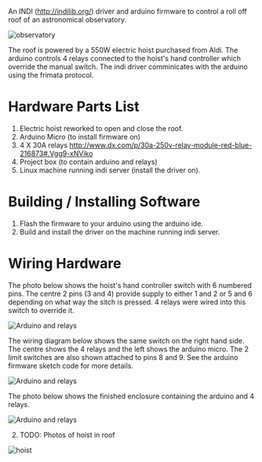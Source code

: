 An INDI (http://indilib.org/) driver and arduino firmware to control a roll off roof of an astronomical observatory.

![observatory](https://pbs.twimg.com/media/CFelQpDW0AEEALn.jpg)

The roof is powered by a 550W electric hoist purchased from Aldi.
The arduino controls 4 relays connected to the hoist's hand controller which override the manual switch.
The indi driver comminicates with the arduino using the frimata protocol.

# Hardware Parts List

1. Electric hoist reworked to open and close the roof.
1. Arduino Micro (to install firmware on)
2. 4 X 30A relays http://www.dx.com/p/30a-250v-relay-module-red-blue-216873#.Vgg9-xNViko
3. Project box (to contain arduino and relays)
4. Linux machine running indi server (install the driver on).

# Building / Installing Software

1. Flash the firmware to your arduino using the arduino ide.
2. Build and install the driver on the machine running indi server.

# Wiring Hardware

The photo below shows the hoist's hand controller switch with 6 numbered pins. The centre 2 pins (3 and 4) provide supply to either 1 and 2 or 5 and 6 depending on what way the sitch is pressed.
4 relays were wired into this switch to override it.

![Arduino and relays](https://pbs.twimg.com/media/CQlkj6qUsAElgoM.jpg:large)

The wiring diagram below shows the same switch on the right hand side. The centre shows the 4 relays and the left shows the arduino micro.
The 2 limit switches are also shown attached to pins 8 and 9. See the arduino firmware sketch code for more details.

![Arduino and relays](https://pbs.twimg.com/media/CQlkj6qUsAElgoM.jpg:large)

The photo below shows the finished enclosure containing the arduino and 4 relays.

![Arduino and relays](https://pbs.twimg.com/media/CQlkj6qUsAElgoM.jpg:large)

2. TODO: Photos of hoist in roof

![hoist](https://pbs.twimg.com/media/Cf_WMwnUMAAqjbK.jpg:large)
